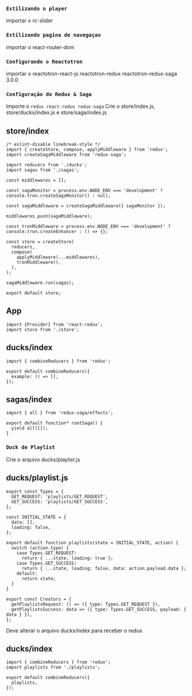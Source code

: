 ### `Estilizando o player`

importar o rc-slider

### `Estilizando pagina de navegaçao`

importar o react-router-dom

### `Configurando o Reactotron`

importar o reactotron-react-js reactotron-redux reactotron-redux-saga 3.0.0

### `Configuraçâo do Redux & Saga`

Importe o `redux react-redux redux-saga`
Crie o store/index.js, store/ducks/index.js e store/saga/index.js

## store/index

```
/* eslint-disable linebreak-style */
import { createStore, compose, applyMiddleware } from 'redux';
import createSagaMiddleware from 'redux-saga';

import reducers from './ducks';
import sagas from './sagas';

const middlewares = [];

const sagaMonitor = process.env.NODE_ENV === 'development' ? console.tron.createSagaMonitor() : null;

const sagaMiddleware = createSagaMiddleware({ sagaMonitor });

middlewares.push(sagaMiddleware);

const tronMiddleware = process.env.NODE_ENV === 'development' ? console.tron.createEnhancer : () => {};

const store = createStore(
  reducers,
  compose(
    applyMiddleware(...middlewares),
    tronMiddleware(),
  ),
);

sagaMiddleware.run(sagas);

export default store;

```

## App

```
import {Provider} from 'react-redux';
import store from './store';
```

## ducks/index

```
import { combineReducers } from 'redux';

export default combineReducers({
  example: () => [],
});
```

## sagas/index

```
import { all } from 'redux-saga/effects';

export default function* rootSaga() {
  yield all([]);
}
```

### `Duck de Playlist`

Crie o arquivo ducks/playlist.js

## ducks/playlist.js

```
export const Types = {
  GET_REQUEST: 'playlists/GET_REQUEST',
  GET_SUCCESS: 'playlists/GET_SUCCESS',
};

const INITIAL_STATE = {
  data: [],
  loading: false,
};

export default function playlists(state = INITIAL_STATE, action) {
  switch (action.type) {
    case Types.GET_REQUEST:
      return { ...state, loading: true };
    case Types.GET_SUCCESS:
      return { ...state, loading: false, data: action.payload.data };
    default:
      return state;
  }
}

export const Creators = {
  getPlaylistsRequest: () => ({ type: Types.GET_REQUEST }),
  getPlaylistsSuccess: data => ({ type: Types.GET_SUCCESS, payload: { data } }),
};
```

Deve alterar o arquivo ducks/index para receber o redux

## ducks/index

```
import { combineReducers } from 'redux';
import playlists from './playlists';

export default combineReducers({
  playlists,
});
```
